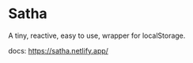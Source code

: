 # Satha

A tiny, reactive, easy to use, wrapper for localStorage.


docs: https://satha.netlify.app/

